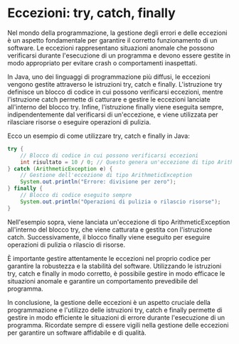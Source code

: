 # Eccezioni: try, catch, finally

Nel mondo della programmazione, la gestione degli errori e delle eccezioni è un aspetto fondamentale per garantire il corretto funzionamento di un software. Le eccezioni rappresentano situazioni anomale che possono verificarsi durante l'esecuzione di un programma e devono essere gestite in modo appropriato per evitare crash o comportamenti inaspettati.

In Java, uno dei linguaggi di programmazione più diffusi, le eccezioni vengono gestite attraverso le istruzioni try, catch e finally. L'istruzione try definisce un blocco di codice in cui possono verificarsi eccezioni, mentre l'istruzione catch permette di catturare e gestire le eccezioni lanciate all'interno del blocco try. Infine, l'istruzione finally viene eseguita sempre, indipendentemente dal verificarsi di un'eccezione, e viene utilizzata per rilasciare risorse o eseguire operazioni di pulizia.

Ecco un esempio di come utilizzare try, catch e finally in Java:

```java
try {
    // Blocco di codice in cui possono verificarsi eccezioni
    int risultato = 10 / 0; // Questo genera un'eccezione di tipo ArithmeticException
} catch (ArithmeticException e) {
    // Gestione dell'eccezione di tipo ArithmeticException
    System.out.println("Errore: divisione per zero");
} finally {
    // Blocco di codice eseguito sempre
    System.out.println("Operazioni di pulizia o rilascio risorse");
}
```

Nell'esempio sopra, viene lanciata un'eccezione di tipo ArithmeticException all'interno del blocco try, che viene catturata e gestita con l'istruzione catch. Successivamente, il blocco finally viene eseguito per eseguire operazioni di pulizia o rilascio di risorse.

È importante gestire attentamente le eccezioni nel proprio codice per garantire la robustezza e la stabilità del software. Utilizzando le istruzioni try, catch e finally in modo corretto, è possibile gestire in modo efficace le situazioni anomale e garantire un comportamento prevedibile del programma.

In conclusione, la gestione delle eccezioni è un aspetto cruciale della programmazione e l'utilizzo delle istruzioni try, catch e finally permette di gestire in modo efficiente le situazioni di errore durante l'esecuzione di un programma. Ricordate sempre di essere vigili nella gestione delle eccezioni per garantire un software affidabile e di qualità.